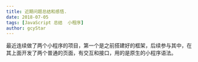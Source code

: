 ```yaml
---
title: 近期问题总结和感悟.
date: 2018-07-05
tags: [JavaScript 总结  小程序]
author: gcyStar
---
```


最近连续做了两个小程序的项目，第一个是之前搭建好的框架，后续参与其中，在其上面开发了两个普通的页面，有交互和接口，用的是原生的小程序语法。
